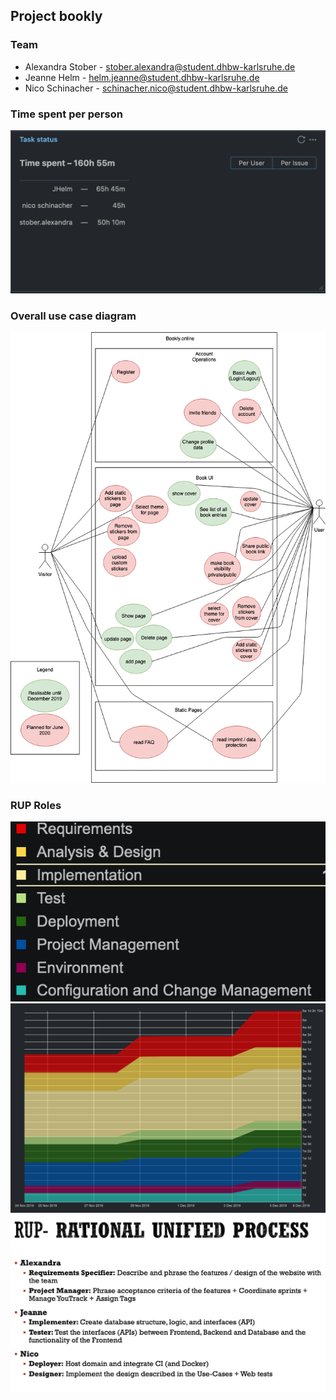 ## Project bookly

### Team
- Alexandra Stober - stober.alexandra@student.dhbw-karlsruhe.de
- Jeanne Helm - helm.jeanne@student.dhbw-karlsruhe.de
- Nico Schinacher - schinacher.nico@student.dhbw-karlsruhe.de

### Time spent per person
![Time Spent](design/timespent.png "Time Spent")


### Overall use case diagram
![UseCase](design/usecase.png "Overall Use Case")

### RUP Roles
![legend](design/RUP_Workflow_legend.png "RUP Workflow legend")
![rup_workflow](design/RUP_Workflow.png "RUP Workflow")
![rup_roles](design/RUP_Roles.png "RUP Roles")



